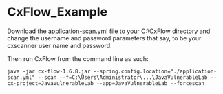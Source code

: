 # CxFlow_Example

Download the [application-scan.yml](https://github.com/jharriscx/CxFlow_Example/blob/master/application-scan.yml) file to your C:\CxFlow directory and change the username and password parameters that say, <CHANGE ME> to be your cxscanner user name and password.

Then run CxFlow from the command line as such:

    java -jar cx-flow-1.6.8.jar --spring.config.location="./application-scan.yml" --scan --f=C:\Users\Administrator\...\JavaVulnerableLab --cx-project=JavaVulnerableLab --app=JavaVulnerableLab --forcescan
